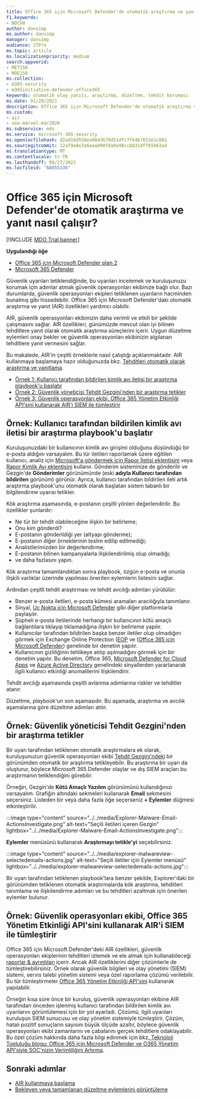 ```yaml
---
title: Office 365 için Microsoft Defender'de otomatik araştırma ve yanıt nasıl çalışır?
f1.keywords:
- NOCSH
author: dansimp
ms.author: dansimp
manager: dansimp
audience: ITPro
ms.topic: article
ms.localizationpriority: medium
search.appverid:
- MET150
- MOE150
ms.collection:
- m365-security
- m365initiative-defender-office365
keywords: otomatik olay yanıtı, araştırma, düzeltme, tehdit koruması
ms.date: 01/29/2021
description: Office 365 için Microsoft Defender'de otomatik araştırma ve yanıt özelliklerinin nasıl çalıştığını görün
ms.custom:
- air
- seo-marvel-mar2020
ms.subservice: mdo
ms.service: microsoft-365-security
ms.openlocfilehash: d2ad16d558ea9843670d51dfc7f64b7652e1c881
ms.sourcegitcommit: 12af9e8e3a6eaa090fda9e98ccb831dff65863a4
ms.translationtype: MT
ms.contentlocale: tr-TR
ms.lasthandoff: 09/27/2022
ms.locfileid: "68055336"
---
```

# <a name="how-automated-investigation-and-response-works-in-microsoft-defender-for-office-365"></a>Office 365 için Microsoft Defender'de otomatik araştırma ve yanıt nasıl çalışır?

[!INCLUDE [MDO Trial banner](../includes/mdo-trial-banner.md)]

**Uygulandığı öğe**
- [Office 365 için Microsoft Defender plan 2](defender-for-office-365.md)
- [Microsoft 365 Defender](../defender/microsoft-365-defender.md)

Güvenlik uyarıları tetiklendiğinde, bu uyarıları incelemek ve kuruluşunuzu korumak için adımlar atmak güvenlik operasyonları ekibinize bağlı olur. Bazı durumlarda, güvenlik operasyonları ekipleri tetiklenen uyarıların hacminden bunalmış gibi hissedebilir. Office 365 için Microsoft Defender'daki otomatik araştırma ve yanıt (AIR) özellikleri yardımcı olabilir.

AIR, güvenlik operasyonları ekibinizin daha verimli ve etkili bir şekilde çalışmasını sağlar. AIR özellikleri, günümüzde mevcut olan iyi bilinen tehditlere yanıt olarak otomatik araştırma süreçlerini içerir. Uygun düzeltme eylemleri onay bekler ve güvenlik operasyonları ekibinizin algılanan tehditlere yanıt vermesini sağlar.

Bu makalede, AIR'in çeşitli örneklerle nasıl çalıştığı açıklanmaktadır. AIR kullanmaya başlamaya hazır olduğunuzda bkz. [Tehditleri otomatik olarak araştırma ve yanıtlama](office-365-air.md).

- [Örnek 1: Kullanıcı tarafından bildirilen kimlik avı iletisi bir araştırma playbook'u başlatır](#example-a-user-reported-phish-message-launches-an-investigation-playbook)
- [Örnek 2: Güvenlik yöneticisi Tehdit Gezgini'nden bir araştırma tetikler](#example-a-security-administrator-triggers-an-investigation-from-threat-explorer)
- [Örnek 3: Güvenlik operasyonları ekibi, Office 365 Yönetim Etkinliği API'sini kullanarak AIR'i SIEM ile tümleştirir](#example-a-security-operations-team-integrates-air-with-their-siem-using-the-office-365-management-activity-api)

## <a name="example-a-user-reported-phish-message-launches-an-investigation-playbook"></a>Örnek: Kullanıcı tarafından bildirilen kimlik avı iletisi bir araştırma playbook'u başlatır

Kuruluşunuzdaki bir kullanıcının kimlik avı girişimi olduğunu düşündüğü bir e-posta aldığını varsayalım. Bu tür iletileri raporlamak üzere eğitilen kullanıcı, analiz için [Microsoft'a göndermek için Rapor İletisi eklentisini](enable-the-report-message-add-in.md) veya [Rapor Kimlik Avı eklentisini](enable-the-report-phish-add-in.md) kullanır. Gönderim sisteminize de gönderilir ve Gezgin'de **Gönderimler** görünümünde (eski **adıyla Kullanıcı tarafından bildirilen** görünüm) görünür. Ayrıca, kullanıcı tarafından bildirilen ileti artık araştırma playbook'unu otomatik olarak başlatan sistem tabanlı bir bilgilendirme uyarısı tetikler.

Kök araştırma aşamasında, e-postanın çeşitli yönleri değerlendirilir. Bu özellikler şunlardır:

- Ne tür bir tehdit olabileceğine ilişkin bir belirleme;
- Onu kim gönderdi?
- E-postanın gönderildiği yer (altyapı gönderme);
- E-postanın diğer örneklerinin teslim edilip edilmediği;
- Analistlerimizden bir değerlendirme;
- E-postanın bilinen kampanyalarla ilişkilendirilmiş olup olmadığı;
- ve daha fazlasını yapın.

Kök araştırma tamamlandıktan sonra playbook, özgün e-posta ve onunla ilişkili varlıklar üzerinde yapılması önerilen eylemlerin listesini sağlar.

Ardından çeşitli tehdit araştırması ve tehdit avcılığı adımları yürütülür:

- Benzer e-posta iletileri, e-posta kümesi aramaları aracılığıyla tanımlanır.
- Sinyal, [Uç Nokta için Microsoft Defender](/windows/security/threat-protection/microsoft-defender-atp/microsoft-defender-advanced-threat-protection) gibi diğer platformlarla paylaşılır.
- Şüpheli e-posta iletilerinde herhangi bir kullanıcının kötü amaçlı bağlantılara tıklayıp tıklamadığına ilişkin bir belirleme yapılır.
- Kullanıcılar tarafından bildirilen başka benzer iletiler olup olmadığını görmek için Exchange Online Protection ([EOP](exchange-online-protection-overview.md) ve ([Office 365 için Microsoft Defender](defender-for-office-365.md)) genelinde bir denetim yapılır.
- Kullanıcının gizliliğinin tehlikeye atılıp aşılmadığını görmek için bir denetim yapılır. Bu denetim, Office 365, [Microsoft Defender for Cloud Apps](/cloud-app-security) ve [Azure Active Directory](/azure/active-directory) genelindeki sinyallerden yararlanarak ilgili kullanıcı etkinliği anomalilerini ilişkilendirir.

Tehdit avcılığı aşamasında çeşitli avlanma adımlarına riskler ve tehditler atanır.

Düzeltme, playbook'un son aşamasıdır. Bu aşamada, araştırma ve avcılık aşamalarına göre düzeltme adımları atılır.

## <a name="example-a-security-administrator-triggers-an-investigation-from-threat-explorer"></a>Örnek: Güvenlik yöneticisi Tehdit Gezgini'nden bir araştırma tetikler

Bir uyarı tarafından tetiklenen otomatik araştırmalara ek olarak, kuruluşunuzun güvenlik operasyonları ekibi [Tehdit Gezgini'ndeki](threat-explorer.md) bir görünümden otomatik bir araştırma tetikleyebilir. Bu araştırma bir uyarı da oluşturur, böylece Microsoft 365 Defender olaylar ve dış SIEM araçları bu araştırmanın tetiklendiğini görebilir.

Örneğin, Gezgin'de **Kötü Amaçlı Yazılım** görünümünü kullandığınızı varsayalım. Grafiğin altındaki sekmeleri kullanarak **Email** sekmesini seçersiniz. Listeden bir veya daha fazla öğe seçerseniz **+ Eylemler** düğmesi etkinleştirilir.

:::image type="content" source="../../media/Explorer-Malware-Email-ActionsInvestigate.png" alt-text="Seçili iletileri içeren Gezgin" lightbox="../../media/Explorer-Malware-Email-ActionsInvestigate.png":::

**Eylemler** menüsünü kullanarak **Araştırmayı tetikle'yi** seçebilirsiniz.

:::image type="content" source="../../media/explorer-malwareview-selectedemails-actions.jpg" alt-text="Seçili iletiler için Eylemler menüsü" lightbox="../../media/explorer-malwareview-selectedemails-actions.jpg":::

Bir uyarı tarafından tetiklenen playbook'lara benzer şekilde, Explorer'daki bir görünümden tetiklenen otomatik araştırmalarda kök araştırma, tehditleri tanımlama ve ilişkilendirme adımları ve bu tehditleri azaltmak için önerilen eylemler bulunur.

## <a name="example-a-security-operations-team-integrates-air-with-their-siem-using-the-office-365-management-activity-api"></a>Örnek: Güvenlik operasyonları ekibi, Office 365 Yönetim Etkinliği API'sini kullanarak AIR'i SIEM ile tümleştirir

Office 365 için Microsoft Defender'deki AIR özellikleri, güvenlik operasyonları ekiplerinin tehditleri izlemek ve ele almak için kullanabileceği [raporlar & ayrıntıları](air-view-investigation-results.md) içerir. Ancak AIR özelliklerini diğer çözümlerle de tümleştirebilirsiniz. Örnek olarak güvenlik bilgileri ve olay yönetimi (SIEM) sistemi, servis talebi yönetim sistemi veya özel raporlama çözümü verilebilir. Bu tür tümleştirmeler [Office 365 Yönetim Etkinliği API'sini](/office/office-365-management-api/office-365-management-activity-api-reference) kullanarak yapılabilir.

Örneğin kısa süre önce bir kuruluş, güvenlik operasyonları ekibine AIR tarafından önceden işlenmiş kullanıcı tarafından bildirilen kimlik avı uyarılarını görüntülemesi için bir yol ayarladı. Çözümü, ilgili uyarıları kuruluşun SIEM sunucusu ve olay yönetim sistemiyle tümleştirir. Çözüm, hatalı pozitif sonuçların sayısını büyük ölçüde azaltır, böylece güvenlik operasyonları ekibi zamanlarını ve çabalarını gerçek tehditlere odaklayabilir. Bu özel çözüm hakkında daha fazla bilgi edinmek için bkz[. Teknoloji Topluluğu blogu: Office 365 için Microsoft Defender ve O365 Yönetim API'siyle SOC'nizin Verimliliğini Artırma](https://techcommunity.microsoft.com/t5/microsoft-security-and/improve-the-effectiveness-of-your-soc-with-office-365-atp-and/ba-p/1525185).

## <a name="next-steps"></a>Sonraki adımlar

- [AIR kullanmaya başlama](office-365-air.md)
- [Bekleyen veya tamamlanan düzeltme eylemlerini görüntüleme](air-review-approve-pending-completed-actions.md)
